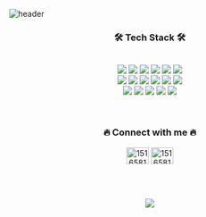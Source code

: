 ![header](https://capsule-render.vercel.app/api?type=waving&height=220&text=YEJIN%20KIM%20&desc=.NET%20DEVELOPER🙂&animation=fadeIn&fontSize=50&fontAlign=75&fontAlignY=38&descAlign=85&color=d0b0ff)

<h3 align="center">🛠 Tech Stack 🛠</h3>

<p align="center">
  <br/>
  <img src="https://img.shields.io/badge/-C%23-%23239120?style=flat-square&logo=C-Sharp">  
  <img src="https://img.shields.io/badge/-.NET-%235C2D91?style=flat-square&logo=.NET">
  <img src="https://img.shields.io/badge/-Blazor-512BD4?style=flat-square&logo=Blazor&logoColor=white">
  <img src="https://img.shields.io/badge/React-61DAFB?style=flat-square&logo=React&logoColor=white">  
  <img src="https://img.shields.io/badge/Node.js-339933?style=flat-square&logo=Node.js&logoColor=white"> 
  <img src="https://img.shields.io/badge/Markdown-000000?style=flat-square&logo=Markdown&logoColor=white"> 
  
  <br/>
  
  <img src="https://img.shields.io/badge/Python-3766AB?style=flat-square&logo=Python&logoColor=white">  
  <img src="https://img.shields.io/badge/TensorFlow-FF6F00?style=flat-square&logo=TensorFlow&logoColor=white"> 
  <img src="https://img.shields.io/badge/Pandas-150458?style=flat-square&logo=Pandas&logoColor=white"> 
  <img src="https://img.shields.io/badge/NumPy-013243?style=flat-square&logo=NumPy&logoColor=white"> 
  <img src="https://img.shields.io/badge/scikit--learn-F7931E?style=flat-square&logo=scikit-learn&logoColor=white"> 
  <img src="https://img.shields.io/badge/Selenium-43B02A?style=flat-square&logo=Selenium&logoColor=white"> 
  
  <br/>
  
  <img src="https://img.shields.io/badge/MongoDB-47A248?style=flat-square&logo=MongoDB&logoColor=white"> 
  <img src="https://img.shields.io/badge/MSSQL-%23CC2927?style=flat-square&logo=Microsoft-SQL-Server">
  <img src="https://img.shields.io/badge/Oracle-F80000?style=flat-square&logo=Oracle&logoColor=white">
  <img src="https://img.shields.io/badge/Amazon%20AWS-232F3E?style=flat-square&logo=Amazon%20AWS&logoColor=white">
  <img src="https://img.shields.io/badge/Azure-0078D4?style=flat-square&logo=Microsoft%20Azure&logoColor=white">
</p>

<br/>
  
<h3 align="center">🔥 Connect with me 🔥</h3>

<p align="center">
  <a href="https://github.com/devncore-elena" target="blank"><img align="center" src="https://raw.githubusercontent.com/rahuldkjain/github-profile-readme-generator/master/src/images/icons/Social/github.svg" alt="15165816" height="30" width="40" /></a>
  <a href="https://stackoverflow.com/users/15165816" target="blank"><img align="center" src="https://raw.githubusercontent.com/rahuldkjain/github-profile-readme-generator/master/src/images/icons/Social/stack-overflow.svg" alt="15165816" height="30" width="40" /></a>
</p>

<br/>
<br/>

<p align="center">
  <img src="https://github-readme-stats.vercel.app/api?username=devncore-elena&show_icons=true&theme=buefy&count_private=true&hide_border=false&hide_title=false&line_height=25"/> 
</p>
